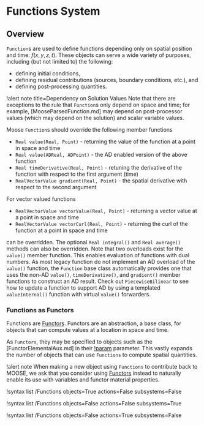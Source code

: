 # Functions System

## Overview

`Function`s are used to define functions depending only on spatial position and
time: $f(x,y,z,t)$. These objects can serve a wide variety of purposes, including
(but not limited to) the following:

- defining initial conditions,
- defining residual contributions (sources, boundary conditions, etc.), and
- defining post-processing quantities.

!alert note title=Dependency on Solution Values
Note that there are exceptions to the rule that `Function`s only depend on
space and time; for example, [MooseParsedFunction.md] may depend on post-processor
values (which may depend on the solution) and scalar variable values.

Moose `Function`s should override the following member functions

- `Real value(Real, Point)` - returning the value of the function at a point in space and time
- `Real value(ADReal, ADPoint)` - the AD enabled version of the above function
- `Real timeDerivative(Real, Point)` - retuning the derivative of the function with respect to the first argument (time)
- `RealVectorValue gradient(Real, Point)` -  the spatial derivative with respect to the second argument

For vector valued functions

- `RealVectorValue vectorValue(Real, Point)` - returning a vector value at a point in space and time
- `RealVectorValue vectorCurl(Real, Point)` - returning the curl of the function at a point in space and time

can be overridden. The optional `Real integral()` and `Real average()` methods
can also be overridden. Note that two overloads exist for the `value()` member
function. This enables evaluation of functions with dual numbers. As most legacy
function do not implement  an AD overload of the `value()` function, the
`Function` base class automatically provides one that uses the non-AD `value()`,
`timeDerivative()`, and `gradient()` member functions to construct an AD result.
Check out `PiecewiseBilinear` to see how to update a function to support AD by
using a templated `valueInternal()` function with virtual `value()` forwarders.


### Functions as Functors

Functions are [Functors](syntax/Functors/index.md). Functors are an abstraction, a base class, for
objects that can compute values at a location in space and time.

As `Functors`, they may be specified to objects such as the
[FunctorElementalAux.md] in their [!param](/AuxKernels/FunctorElementalAux/functor) parameter. This vastly expands the number
of objects that can use `Functions` to compute spatial quantities.

!alert note
When making a new object using `Functions` to contribute back to MOOSE,
we ask that you consider using [Functors](syntax/Functors/index.md) instead
to naturally enable its use with variables and functor material properties.

!syntax list /Functions objects=True actions=False subsystems=False

!syntax list /Functions objects=False actions=False subsystems=True

!syntax list /Functions objects=False actions=True subsystems=False
